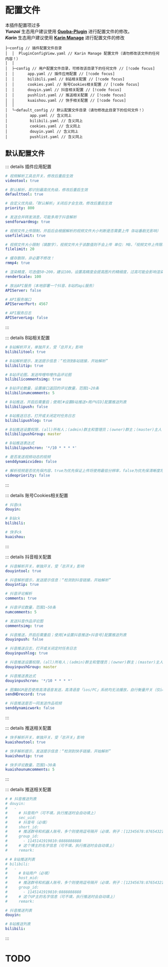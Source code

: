 # 配置文件

本插件配置项过多<br>
_**Yunzai**_ 生态用户建议使用 [**Guoba-Plugin**](https://github.com/guoba-yunzai/guoba-plugin) 进行配置文件的修改。<br>
_**Karin**_ 生态用户建议使用 [**Karin Manage**](https://github.com/HalcyonAlcedo/karin-plugin-manage) 进行配置文件的修改

``` json{4-10}
├─config // 插件配置文件目录
│  │  PluginConfigView.yaml // Karin Manage 配置文件（请勿修改该文件的任何内容！）
│  │
│  ├─config // 用户配置文件目录，可修改该目录下的任何文件 // [!code focus]
│  │      app.yaml // 插件应用配置 // [!code focus]
│  │      bilibili.yaml // B站相关配置 // [!code focus]
│  │      cookies.yaml // 账号Cookies相关配置 // [!code focus]
│  │      douyin.yaml // 抖音相关配置 // [!code focus]
│  │      pushlist.yaml // 推送相关配置 // [!code focus]
│  │      kuaishou.yaml // 快手相关配置 // [!code focus]
│  │
│  └─default_config // 默认配置文件目录（请勿修改此目录下的任何文件！）
│          app.yaml // 含义同上
│          bilibili.yaml // 含义同上
│          cookies.yaml // 含义同上
│          douyin.yaml // 含义同上
│          pushlist.yaml // 含义同上
```

## 默认配置文件

::: details 插件应用配置
```yaml
# 视频解析工具总开关，修改后重启生效
videotool: true

# 默认解析，即识别最高优先级，修改后重启生效
defaulttool: true

# 自定义优先级，「默认解析」关闭后才会生效。修改后重启生效
priority: 800

# 发送合并转发消息，可能多用于抖音解析
sendforwardmsg: true

# 视频文件上传限制，开启后会根据解析的视频文件大小判断是否需要上传（B站番剧无影响）
usefilelimit: true

# 视频文件大小限制（填数字），视频文件大于该数值则不会上传 单位: MB，「视频文件上传限制」开启后才会生效（B站番剧无影响）
filelimit: 20

# 缓存删除，非必要不修改！
rmmp4: true

# 渲染精度，可选值50~200，建议100。设置高精度会提高图片的精细度，过高可能会影响渲染与发送速度
renderScale: 100

# 放出API服务（本地部署一个抖音、B站的api服务）
APIServer: false

# API服务端口
APIServerPort: 4567

# API服务日志
APIServerLog: false
```
:::

::: details B站相关配置
```yaml
# B站解析开关，单独开关，受「总开关」影响
bilibilitool: true

# B站解析提示，发送提示信息：“检测到B站链接，开始解析”
bilibilitip: true

# B站评论图，发送哔哩哔哩作品评论图
bilibilicommentsimg: true

# B站评论数量，设置接口返回的评论数量，范围1~20条
bilibilinumcomments: 5

# B站推送，开启后需重启；使用[#设置B站推送+用户UID]配置推送列表
bilibilipush: false

# B站推送日志，打开或关闭定时任务日志
bilibilipushlog: true

# B站推送设置权限，(all)所有人；(admin)群主和管理员；(owner)群主；(master)主人
bilibilipushGroup: master

# B站推送表达式
bilibilipushcron: '*/10 * * * *'

# 是否发送视频动态的视频
senddynamicvideo: false

# 解析视频是否优先保内容，true为优先保证上传将使用最低分辨率，false为优先保清晰度将使用最高分辨率
videopriority: false
```
:::

::: details 账号Cookies相关配置
```yaml
# 抖音ck
douyin:

# B站ck
bilibili:

# 快手ck
kuaishou: 
```
:::

::: details 抖音相关配置
```yaml
# 抖音解析开关，单独开关，受「总开关」影响
douyintool: true

# 抖音解析提示，发送提示信息：“检测到抖音链接，开始解析”
douyintip: true

# 抖音评论解析
comments: true

# 抖音评论数量，范围1~50条
numcomments: 5

# 发送抖音作品评论图
commentsimg: true

# 抖音推送，开启后需重启；使用[#设置抖音推送+抖音号]配置推送列表
douyinpush: false

# 抖音推送日志，打开或关闭定时任务日志
douyinpushlog: true

# 抖音推送设置权限，(all)所有人；(admin)群主和管理员；(owner)群主；(master)主人
douyinpushGroup: master

# 抖音推送表达式
douyinpushcron: '*/10 * * * *'

# 图集BGM是否使用高清语音发送，高清语音「ios/PC」系统均无法播放，自行衡量开关（仅icqq）
sendHDrecord: true

# 抖音推送是否一同发送作品视频
senddynamicwork: false
```
:::

::: details 推送相关配置
```yaml
# 快手解析开关，单独开关，受「总开关」影响
kuaishoutool: true

# 快手解析提示，发送提示信息：“检测到快手链接，开始解析”
kuaishoutip: true

# 快手评论数量，范围1~30条
kuaishounumcomments: 5
```
:::

::: details 推送相关配置
```yaml
# # 抖音推送列表
# douyin:
#   -
#     # 抖音用户（可不填，执行推送时会自动填上）
#     sec_uid: 
#     # 抖音号（必填）
#     short_id: 
#     # 推送群号和机器人账号，多个则使用逗号隔开（必填，例子：[12345678:87654321, 11451419:88888888]，群号就是11451419，机器人账号就是88888888）
#     group_id:
#       - 1145141919810:8888888888
#     # 这个博主的名字信息（可不填，执行推送时会自动填上）
#     remark: 

# # B站推送列表
# bilibili:
#   -
#     # B站用户（必填）
#     host_mid: 
#     # 推送群号和机器人账号，多个则使用逗号隔开（必填，例子：[12345678:87654321, 11451419:88888888]，群号就是11451419，机器人账号就是88888888）
#     group_id:
#       - 1145141919810:8888888888
#     # 这个UP主的名字信息（可不填，执行推送时会自动填上）
#     remark: 

# 抖音推送列表
douyin: 

# B站推送列表
bilibili: 
```
:::
# TODO
<Task status="已发布" content="后续版本将使用 `YAML` 格式配置文件。由 [**@ikenxuan**](https://github.com/ikenxuan) 在 [**88fa787**](https://github.com/ikenxuan/kkkkkk-10086/commit/88fa787ea2365821deff71298ebc60f8adcd0815) 完成"></Task>
